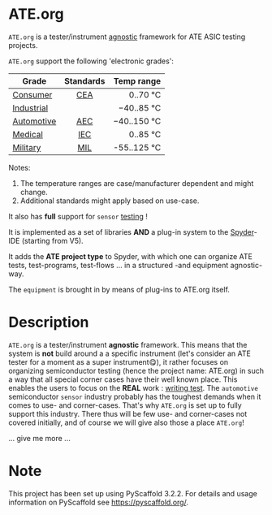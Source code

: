 # ATE.org

`ATE.org` is a tester/instrument <ins>agnostic</ins> framework for ATE ASIC testing projects.

`ATE.org` support the following 'electronic grades':

| Grade        | Standards           | Temp range |
| ------------- |:-------------:| -----:|
| [Consumer](https://en.wikipedia.org/wiki/Consumer_electronics)       | [CEA](https://ihsmarkit.com/products/cea-standards.html) | 0..70 °C |
| [Industrial](http://www.industrial101.com/electronics/)     |       | −40..85 °C|
| [Automotive](https://en.wikipedia.org/wiki/Automotive_electronics) | [AEC](http://www.aecouncil.com/AECDocuments.html)      | −40..150 °C |
| [Medical](https://en.wikipedia.org/wiki/Medical_device)| [IEC](https://www.tuvsud.com/en/industries/healthcare-and-medical-devices/medical-devices-and-ivd/medical-device-testing/physical-testing-of-medical-devices/iec-60601-1) | 0..85 °C|
| [Military](https://www.quora.com/What-is-the-difference-between-consumer-grade-transistors-and-military-grade-ones) | [MIL](https://en.wikipedia.org/wiki/United_States_Military_Standard)| -55..125 °C|

Notes: 
 1. The temperature ranges are case/manufacturer dependent and might change.
 2. Additional standards might apply based on use-case.

It also has **full** support for `sensor` [testing](https://www.basicairdata.eu/introduction-to-sensor-testing/) !

It is implemented as a set of libraries **AND** a plug-in system to the [Spyder](https://github.com/spyder-ide/spyder)-IDE (starting from V5).

It adds the **ATE project type** to Spyder, with which one can organize ATE tests, test-programs, test-flows ... in a structured -and equipment agnostic- way.

The `equipment` is brought in by means of plug-ins to ATE.org itself.

# Description

`ATE.org` is a tester/instrument **agnostic** framework. This means that the system is **not** build around a
a specific instrument (let's consider an ATE tester for a moment as a super instrument😋), it rather focuses on 
organizing semiconductor testing (hence the project name: ATE.org) in such a way that all special corner cases have
their well known place. This enables the users to focus on the **REAL** work : <ins>writing test</ins>. The `automotive` semiconductor `sensor` industry probably has the toughest demands when it comes to use- and corner-cases. That's why
`ATE.org` is set up to fully support this industry. There thus will be few use- and corner-cases not covered initially, and 
of course we will give also those a place `ATE.org`!

... give me more ...

# Note

This project has been set up using PyScaffold 3.2.2. For details and usage
information on PyScaffold see https://pyscaffold.org/.
